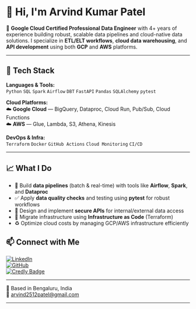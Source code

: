 # 👋 Hi, I'm Arvind Kumar Patel

🎯 **Google Cloud Certified Professional Data Engineer** with 4+ years of experience building robust, scalable data pipelines and cloud-native data solutions. I specialize in **ETL/ELT workflows**, **cloud data warehousing**, and **API development** using both **GCP** and **AWS** platforms.

---

## 🔧 Tech Stack

**Languages & Tools:**  
`Python` `SQL` `Spark` `Airflow` `DBT` `FastAPI` `Pandas` `SQLAlchemy` `pytest`

**Cloud Platforms:**  
☁️ **Google Cloud** — BigQuery, Dataproc, Cloud Run, Pub/Sub, Cloud Functions  
☁️ **AWS** — Glue, Lambda, S3, Athena, Kinesis

**DevOps & Infra:**  
`Terraform` `Docker` `GitHub Actions` `Cloud Monitoring` `CI/CD`

---

## 📈 What I Do

- 🔁 Build **data pipelines** (batch & real-time) with tools like **Airflow**, **Spark**, and **Dataproc**
- ✅ Apply **data quality checks** and testing using **pytest** for robust workflows
- 🔐 Design and implement **secure APIs** for internal/external data access
- 🚀 Migrate infrastructure using **Infrastructure as Code** (Terraform)
- ♻️ Optimize cloud costs by managing GCP/AWS infrastructure efficiently
## 📫 Connect with Me

[![LinkedIn](https://img.shields.io/badge/LinkedIn-Connect-blue)](https://www.linkedin.com/in/arvindp25)  
[![GitHub](https://img.shields.io/badge/GitHub-Follow-black)](https://github.com/arvindp25)  
[![Credly Badge](https://img.shields.io/badge/Credly-GCP%20Certified-green)](https://www.credly.com/badges/0033fcdd-beff-4cd8-b35f-a8fa909830fd/public_url)

---

📍 Based in Bengaluru, India  
📧 [arvind2512patel@gmail.com](mailto:arvind2512patel@gmail.com)

---

<!---
arvindp25/arvindp25 is a ✨ special ✨ repository because its `README.md` (this file) appears on your GitHub profile.
You can click the Preview link to take a look at your changes.
--->
